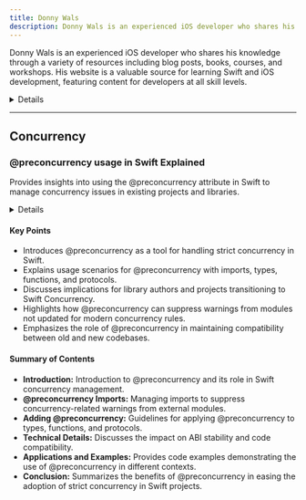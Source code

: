 ```yaml
---
title: Donny Wals
description: Donny Wals is an experienced iOS developer who shares his knowledge through a variety of resources including blog posts, books, courses, and workshops. His website is a valuable source for learning Swift and iOS development, featuring content for developers at all skill levels.
---
```


Donny Wals is an experienced iOS developer who shares his knowledge through a variety of resources including blog posts, books, courses, and workshops. His website is a valuable source for learning Swift and iOS development, featuring content for developers at all skill levels.

<details>

**URL:** https://www.donnywals.com

**Authors:** `Donny Wals`

**Complexity Levels:**
   - **Beginner:** 20%
   - **Intermediate:** 50%
   - **Advanced:** 30%

**Frequency of Posting:** Weekly

**Types of Content:**
   - **Tutorials:** 60% (Step-by-step guides and practical examples)
   - **Articles:** 30% (In-depth articles and best practices)
   - **News:** 10% (Updates on Swift and iOS development)

**Additional Features:**
   - **Newsletter:** Available for regular updates and news.
   - **Books and Courses:** Multiple books and courses available for in-depth learning.
   - **Workshops:** Regular workshops for hands-on learning experiences.

</details>

<LinkCard title="Visit Donny Wals" href="https://www.donnywals.com/" />

---

## Concurrency 

### @preconcurrency usage in Swift Explained

Provides insights into using the @preconcurrency attribute in Swift to manage concurrency issues in existing projects and libraries.

<details>

**URL:** [https://www.donnywals.com/preconcurrency-usage-in-swift-explained/](https://www.donnywals.com/preconcurrency-usage-in-swift-explained/)

**Published:** May 28, 2024

**Authors:** Donny Wals

**Tags:**  
`Swift Concurrency`, `@preconcurrency`, `Xcode`, `MainActor`, `Sendable`
</details>

#### Key Points
- Introduces @preconcurrency as a tool for handling strict concurrency in Swift.
- Explains usage scenarios for @preconcurrency with imports, types, functions, and protocols.
- Discusses implications for library authors and projects transitioning to Swift Concurrency.
- Highlights how @preconcurrency can suppress warnings from modules not updated for modern concurrency rules.
- Emphasizes the role of @preconcurrency in maintaining compatibility between old and new codebases.

#### Summary of Contents
- **Introduction:** Introduction to @preconcurrency and its role in Swift concurrency management.
- **@preconcurrency Imports:** Managing imports to suppress concurrency-related warnings from external modules.
- **Adding @preconcurrency:** Guidelines for applying @preconcurrency to types, functions, and protocols.
- **Technical Details:** Discusses the impact on ABI stability and code compatibility.
- **Applications and Examples:** Provides code examples demonstrating the use of @preconcurrency in different contexts.
- **Conclusion:** Summarizes the benefits of @preconcurrency in easing the adoption of strict concurrency in Swift projects.

<LinkCard title="Read Full Article" href="https://www.donnywals.com/preconcurrency-usage-in-swift-explained/" />
